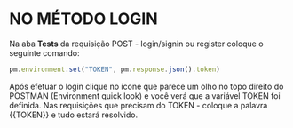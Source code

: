# NO MÉTODO LOGIN

Na aba **Tests** da requisição POST - login/signin ou register coloque o seguinte comando:

```js
pm.environment.set("TOKEN", pm.response.json().token)
```

Após efetuar o login clique no ícone que parece um olho no topo direito do POSTMAN (Environment quick look)
e você verá que a variável TOKEN foi definida. 
Nas requisições que precisam do TOKEN - coloque a palavra {{TOKEN}} e tudo estará resolvido.